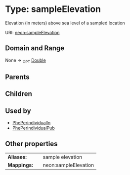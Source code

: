 
# Type: sampleElevation


Elevation (in meters) above sea level of a sampled location

URI: [neon:sampleElevation](https://data.neonscience.org/sampleElevation)


## Domain and Range

None ->  <sub>OPT</sub> [Double](types/Double.md)

## Parents


## Children


## Used by

 * [PhePerindividualIn](PhePerindividualIn.md)
 * [PhePerindividualPub](PhePerindividualPub.md)

## Other properties

|  |  |  |
| --- | --- | --- |
| **Aliases:** | | sample elevation |
| **Mappings:** | | neon:sampleElevation |

